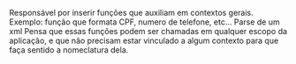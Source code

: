 Responsável por inserir funções que auxiliam em contextos gerais.
Exemplo: função que formata CPF, numero de telefone, etc... Parse de um xml
Pensa que essas funções podem ser chamadas em qualquer escopo da aplicação, e que não precisam estar vinculado a algum contexto para que faça sentido a nomeclatura dela.